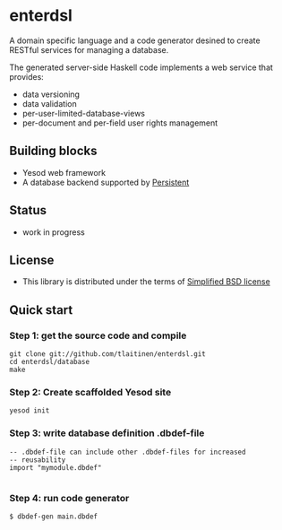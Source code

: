 # enterdsl 

A domain specific language and a code generator desined to create RESTful
services for managing a database. 

The generated server-side Haskell code implements a web service that provides:
 * data versioning
 * data validation
 * per-user-limited-database-views
 * per-document and per-field user rights management

## Building blocks
 * Yesod web framework
 * A database backend supported by [Persistent](http://hackage.haskell.org/package/yesod-persistent)

## Status
 * work in progress

## License
 * This library is distributed under the terms of [Simplified BSD license](enterdsl/blob/master/LICENSE)

## Quick start

### Step 1: get the source code and compile

    git clone git://github.com/tlaitinen/enterdsl.git
    cd enterdsl/database
    make

### Step 2: Create scaffolded Yesod site

    yesod init

### Step 3: write database definition .dbdef-file
```
-- .dbdef-file can include other .dbdef-files for increased 
-- reusability
import "mymodule.dbdef"     


```

### Step 4: run code generator

    $ dbdef-gen main.dbdef


